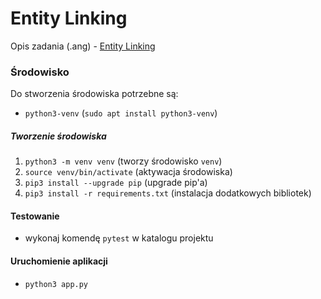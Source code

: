 # Entity Linking
Opis zadania (.ang) - [Entity Linking](http://2019.poleval.pl/index.php/tasks/task3?fbclid=IwAR32WO2Yg3Dmt-CpWbYADOPjjFOiR8yJormzwOfdfHccwP0mJ4u2aAbcYG4)

### Środowisko

Do stworzenia środowiska potrzebne są: 
- `python3-venv` (`sudo apt install python3-venv`) 

##### Tworzenie środowiska
1. `python3 -m venv venv` (tworzy środowisko `venv`)
2. `source venv/bin/activate` (aktywacja środowiska)
3. `pip3 install --upgrade pip` (upgrade pip'a)
4. `pip3 install -r requirements.txt` (instalacja dodatkowych bibliotek)

#### Testowanie
- wykonaj komendę `pytest` w katalogu projektu

#### Uruchomienie aplikacji
- `python3 app.py`
